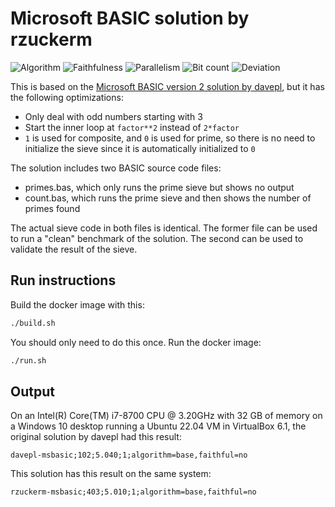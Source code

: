# Microsoft BASIC solution by rzuckerm

![Algorithm](https://img.shields.io/badge/Algorithm-base-green)
![Faithfulness](https://img.shields.io/badge/Faithful-no-yellowgreen)
![Parallelism](https://img.shields.io/badge/Parallel-no-green)
![Bit count](https://img.shields.io/badge/Bits-unknown-yellowgreen)
![Deviation](https://img.shields.io/badge/Deviation-sievesize-blue)

This is based on the [Microsoft BASIC version 2 solution by davepl](../solution_4/README.md), but it has the following
optimizations:

- Only deal with odd numbers starting with 3
- Start the inner loop at `factor**2` instead of `2*factor`
- `1` is used for composite, and `0` is used for prime, so there is no need to initialize the sieve since it is
  automatically initialized to `0`

The solution includes two BASIC source code files:

- primes.bas, which only runs the prime sieve but shows no output
- count.bas, which runs the prime sieve and then shows the number of primes found

The actual sieve code in both files is identical. The former file can be used to run a "clean" benchmark of the solution.
The second can be used to validate the result of the sieve.

## Run instructions

Build the docker image with this:

```bash
./build.sh
```

You should only need to do this once. Run the docker image:

```bash
./run.sh
```

## Output

On an Intel(R) Core(TM) i7-8700 CPU @ 3.20GHz with 32 GB of memory on a Windows 10 desktop running
a Ubuntu 22.04 VM in VirtualBox 6.1, the original solution by davepl had this result:


```log
davepl-msbasic;102;5.040;1;algorithm=base,faithful=no
```

This solution has this result on the same system:

```log
rzuckerm-msbasic;403;5.010;1;algorithm=base,faithful=no
```
